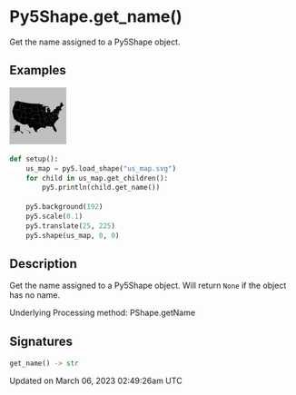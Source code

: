 # Py5Shape.get_name()

Get the name assigned to a Py5Shape object.

## Examples

<div class="example-table">

<div class="example-row"><div class="example-cell-image">

![example picture for get_name()](/images/reference/Py5Shape_get_name_0.png)

</div><div class="example-cell-code">

```python
def setup():
    us_map = py5.load_shape("us_map.svg")
    for child in us_map.get_children():
        py5.println(child.get_name())

    py5.background(192)
    py5.scale(0.1)
    py5.translate(25, 225)
    py5.shape(us_map, 0, 0)
```

</div></div>

</div>

## Description

Get the name assigned to a Py5Shape object. Will return `None` if the object has no name.

Underlying Processing method: PShape.getName

## Signatures

```python
get_name() -> str
```

Updated on March 06, 2023 02:49:26am UTC
